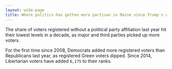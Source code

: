 ```yaml
---
layout: wide-page
title: Where politics has gotten more partisan in Maine since Trump's election
---
```

The share of voters registered without a political party affiliation last year hit their lowest levels in a decade, as major and third parties picked up more voters.



For the first time since 2008, Democrats added more registered voters than Republicans last year, as registered Green voters dipped. Since 2014, Libertarian voters have added `6,175` to their ranks.



<!--Sample Embed Code
<div><iframe style="border: none;" src="https://public.tableausoftware.com/views/Topvehiclesbygubernatorialvote/Townswonintruckcountry?:showVizHome=no&amp;:embed=true" width="100%" height="735px"></iframe></div>
-->
